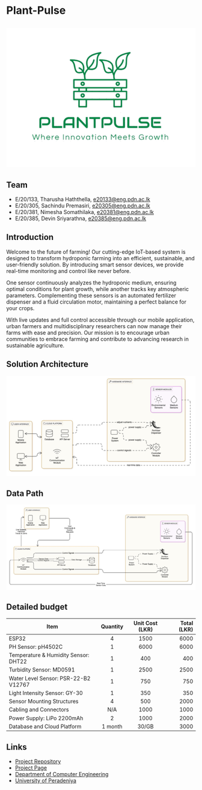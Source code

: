 # Plant-Pulse

<!--  -->
![Plant pulse](docs/images/plant_pulse.png)
---

## Team
-  E/20/133, Tharusha Haththella, [e20133@eng.pdn.ac.lk](mailto:e20133@eng.pdn.ac.lk)
-  E/20/305, Sachindu Premasiri, [e20305@eng.pdn.ac.lk](mailto:e20305@eng.pdn.ac.lk)
-  E/20/381, Nimesha Somathilaka, [e20381@eng.pdn.ac.lk](mailto:e20381@eng.pdn.ac.lk)
-  E/20/385, Devin Sriyarathna, [e20385@eng.pdn.ac.lk](mailto:e20385@eng.pdn.ac.lk)

<!-- Image (photo/drawing of the final hardware) should be here -->

<!-- This is a sample image, to show how to add images to your page. To learn more options, please refer [this](https://projects.ce.pdn.ac.lk/docs/faq/how-to-add-an-image/) -->

<!-- ![Sample Image](./images/sample.png) -->


## Introduction

Welcome to the future of farming! Our cutting-edge IoT-based system is designed to transform hydroponic farming into an efficient, sustainable, and user-friendly solution. By introducing smart sensor devices, we provide real-time monitoring and control like never before.

One sensor continuously analyzes the hydroponic medium, ensuring optimal conditions for plant growth, while another tracks key atmospheric parameters. Complementing these sensors is an automated fertilizer dispenser and a fluid circulation motor, maintaining a perfect balance for your crops.

With live updates and full control accessible through our mobile application, urban farmers and multidisciplinary researchers can now manage their farms with ease and precision. Our mission is to encourage urban communities to embrace farming and contribute to advancing research in sustainable agriculture.


## Solution Architecture

![Solution Architecture](docs/images/solution_archi.jpeg)

## Data Path

![Data path](docs/images/data_path.jpeg)


## Detailed budget



| Item                                | Quantity | Unit Cost (LKR) | Total (LKR) |  
|-------------------------------------|:--------:|:---------------:|------------:|  
| ESP32                               | 4        | 1500            | 6000        |  
| PH Sensor: pH4502C                  | 1        | 6000            | 6000        |  
| Temperature & Humidity Sensor: DHT22| 1        | 400             | 400         |  
| Turbidity Sensor: MD0591            | 1        | 2500            | 2500        |  
| Water Level Sensor: PSR-22-B2 V12767| 1        | 750             | 750         |  
| Light Intensity Sensor: GY-30       | 1        | 350             | 350         |  
| Sensor Mounting Structures          | 4        | 500             | 2000        |  
| Cabling and Connectors              | N/A      | 1000            | 1000        |  
| Power Supply: LiPo 2200mAh          | 2        | 1000            | 2000        |  
| Database and Cloud Platform         | 1 month  | 30/GB           | 3000        |  




## Links

- [Project Repository](https://github.com/cepdnaclk/e20-3yp-Monitoring-and-controlling-soilless-agricultural-plantations)
- [Project Page](https://sachindu01.github.io/PP/)
- [Department of Computer Engineering](http://www.ce.pdn.ac.lk/)
- [University of Peradeniya](https://eng.pdn.ac.lk/)

